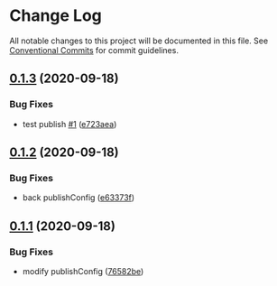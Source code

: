 # Change Log

All notable changes to this project will be documented in this file.
See [Conventional Commits](https://conventionalcommits.org) for commit guidelines.

## [0.1.3](https://github.com/releaseband/node-tools/compare/@releaseband/eslint-config@0.1.2...@releaseband/eslint-config@0.1.3) (2020-09-18)


### Bug Fixes

* test publish [#1](https://github.com/releaseband/node-tools/issues/1) ([e723aea](https://github.com/releaseband/node-tools/commit/e723aea1cf28d3f0cc54c3f716b189ee82ba827b))





## [0.1.2](https://github.com/releaseband/node-tools/compare/@releaseband/eslint-config@0.1.1...@releaseband/eslint-config@0.1.2) (2020-09-18)


### Bug Fixes

* back publishConfig ([e63373f](https://github.com/releaseband/node-tools/commit/e63373f50a5c313f0df0a70823c4449f6d6ca70b))





## [0.1.1](https://github.com/releaseband/node-tools/compare/@releaseband/eslint-config@0.1.0...@releaseband/eslint-config@0.1.1) (2020-09-18)


### Bug Fixes

* modify publishConfig ([76582be](https://github.com/releaseband/node-tools/commit/76582be56049baf4b1efb94c0a96334c55d4eb19))
